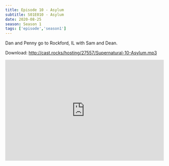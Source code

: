 ```yaml
---
title: Episode 10 - Asylum
subtitle: S01E010 - Asylum
date: 2020-08-25
season: Season 1
tags: ['episode','season1']
---
```


Dan and Penny go to Rockford, IL with Sam and Dean.  

Download: <a href="http://cast.rocks/hosting/27557/Supernatural-10-Asylum.mp3" Alt="Episode 10 - Asylum">http://cast.rocks/hosting/27557/Supernatural-10-Asylum.mp3</a>

<iframe src="https://cast.rocks/player/27557/Supernatural-10-Asylum.mp3?episodeTitle=Episode%2010%20-%20Asylum&podcastTitle=Couple%20of%20Idjits&episodeDate=August%2025th%2C%202020&imageURL=https%3A%2F%2Fcast.rocks%2Fhosting%2F27557%2Ffeeds%2FCAURZ.jpg" style="border: none; min-height: 265px; max-height: 320px; max-width: 558px; min-width: 270px; width: 100%; height: 100%;" scrollbars="no"></iframe>
